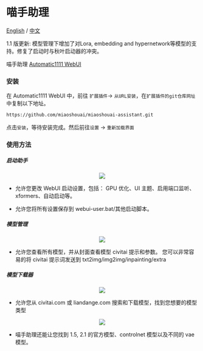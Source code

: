 # 喵手助理
[English](README.md) / [中文](README_CN.md)

1.1 版更新: 模型管理下增加了对Lora, embedding and hypernetwork等模型的支持。修复了启动时与秋叶启动器的冲突。

喵手助理 [Automatic1111 WebUI](https://github.com/AUTOMATIC1111/stable-diffusion-webui)

### 安装
在 Automatic1111 WebUI 中，前往 `扩展插件`-> `从URL安装`，在`扩展插件的git仓库网址`中复制以下地址。

```sh
https://github.com/miaoshouai/miaoshouai-assistant.git
```

点击`安装`，等待安装完成。然后前往`设置` -> `重新加载界面`

### 使用方法
##### 启动助手

<p align="center">
   <img src="https://msdn.miaoshouai.com/msai/kt/ez/boot_assistant_en.png"/>
</p>

- 允许您更改 WebUI 启动设置，包括：
GPU 优化、UI 主题、启用端口监听、xformers、自动启动等。

- 允许您将所有设置保存到 webui-user.bat/其他启动脚本。

##### 模型管理

<p align="center">
   <img src="https://msdn.miaoshouai.com/msai/kt/ez/model_manager.png"/>
</p>

- 允许您查看所有模型，并从封面查看模型 civitai 提示和参数。
您可以非常容易的将 civitai 提示词发送到 txt2img/img2img/inpainting/extra

##### 模型下载器

<p align="center">
   <img src="https://msdn.miaoshouai.com/msai/kt/ez/model_downloader.gif"/>
</p>

- 允许您从 civitai.com 或 liandange.com 搜索和下载模型，找到您想要的模型类型

<p align="center">
   <img src="https://msdn.miaoshouai.com/msai/kt/ez/controlnet_download.gif"/>
</p>

- 喵手助理还能让您找到 1.5, 2.1 的官方模型、controlnet 模型以及不同的 vae 模型。
